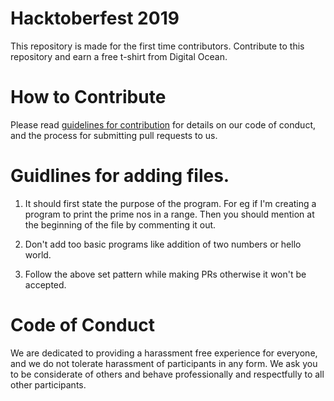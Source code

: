 # Hacktoberfest 2019

This repository is made for the first time contributors. Contribute to this repository and earn a free t-shirt from Digital Ocean.

# How to Contribute

Please read [guidelines for contribution](./CONTRIBUTING.md) for details on our code of conduct, and the process for submitting pull requests to us.

# Guidlines for adding files.

1. It should first state the purpose of the program. For eg if I'm creating a program to print the    prime nos in a range. Then you should mention at the beginning of the file by commenting it out.

2. Don't add too basic programs like addition of two numbers or hello world.

3. Follow the above set pattern while making PRs otherwise it won't be accepted.

# Code of Conduct

We are dedicated to providing a harassment­ free experience for everyone, and we do not tolerate harassment of participants in any form. We ask you to be considerate of others and behave professionally and respectfully to all other participants. 
 